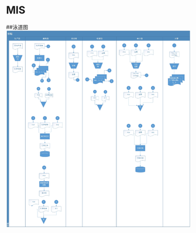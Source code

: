 # MIS
##泳道图
![查询](https://github.com/masery09143521/MIS/blob/master/%E6%B3%B3%E9%81%93%E5%9B%BE.jpg)

